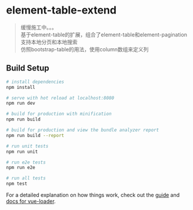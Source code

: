 # element-table-extend

> 缓慢施工中。。。<br>
基于element-table的扩展，组合了element-table和element-pagination<br>
支持本地分页和本地搜索<br>
仿照bootstrap-table的用法，使用column数组来定义列

## Build Setup

``` bash
# install dependencies
npm install

# serve with hot reload at localhost:8080
npm run dev

# build for production with minification
npm run build

# build for production and view the bundle analyzer report
npm run build --report

# run unit tests
npm run unit

# run e2e tests
npm run e2e

# run all tests
npm test
```

For a detailed explanation on how things work, check out the [guide](http://vuejs-templates.github.io/webpack/) and [docs for vue-loader](http://vuejs.github.io/vue-loader).
